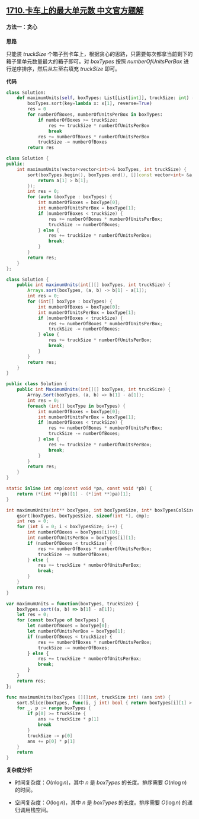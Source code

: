 ## [1710.卡车上的最大单元数 中文官方题解](https://leetcode.cn/problems/maximum-units-on-a-truck/solutions/100000/qia-che-shang-de-zui-da-dan-yuan-shu-by-ynaqv)
#### 方法一：贪心

**思路**

只能装 $\textit{truckSize}$ 个箱子到卡车上，根据贪心的思路，只需要每次都拿当前剩下的箱子里单元数量最大的箱子即可。对 $\textit{boxTypes}$ 按照 $\textit{numberOfUnitsPerBox}$ 进行逆序排序，然后从左至右填充 $\textit{truckSize}$ 即可。

**代码**

```Python [sol1-Python3]
class Solution:
    def maximumUnits(self, boxTypes: List[List[int]], truckSize: int) -> int:
        boxTypes.sort(key=lambda x: x[1], reverse=True)
        res = 0
        for numberOfBoxes, numberOfUnitsPerBox in boxTypes:
            if numberOfBoxes >= truckSize:
                res += truckSize * numberOfUnitsPerBox
                break
            res += numberOfBoxes * numberOfUnitsPerBox
            truckSize -= numberOfBoxes
        return res
```

```C++ [sol1-C++]
class Solution {
public:
    int maximumUnits(vector<vector<int>>& boxTypes, int truckSize) {
        sort(boxTypes.begin(), boxTypes.end(), [](const vector<int> &a, const vector<int> &b) {
            return a[1] > b[1];
        });
        int res = 0;
        for (auto &boxType : boxTypes) {
            int numberOfBoxes = boxType[0];
            int numberOfUnitsPerBox = boxType[1];
            if (numberOfBoxes < truckSize) {
                res += numberOfBoxes * numberOfUnitsPerBox;
                truckSize -= numberOfBoxes;
            } else {
                res += truckSize * numberOfUnitsPerBox;
                break;
            }
        }
        return res;
    }
};
```

```Java [sol1-Java]
class Solution {
    public int maximumUnits(int[][] boxTypes, int truckSize) {
        Arrays.sort(boxTypes, (a, b) -> b[1] - a[1]);
        int res = 0;
        for (int[] boxType : boxTypes) {
            int numberOfBoxes = boxType[0];
            int numberOfUnitsPerBox = boxType[1];
            if (numberOfBoxes < truckSize) {
                res += numberOfBoxes * numberOfUnitsPerBox;
                truckSize -= numberOfBoxes;
            } else {
                res += truckSize * numberOfUnitsPerBox;
                break;
            }
        }
        return res;
    }
}
```

```C# [sol1-C#]
public class Solution {
    public int MaximumUnits(int[][] boxTypes, int truckSize) {
        Array.Sort(boxTypes, (a, b) => b[1] - a[1]);
        int res = 0;
        foreach (int[] boxType in boxTypes) {
            int numberOfBoxes = boxType[0];
            int numberOfUnitsPerBox = boxType[1];
            if (numberOfBoxes < truckSize) {
                res += numberOfBoxes * numberOfUnitsPerBox;
                truckSize -= numberOfBoxes;
            } else {
                res += truckSize * numberOfUnitsPerBox;
                break;
            }
        }
        return res;
    }
}
```

```C [sol1-C]
static inline int cmp(const void *pa, const void *pb) {
    return (*(int **)pb)[1] - (*(int **)pa)[1];
}

int maximumUnits(int** boxTypes, int boxTypesSize, int* boxTypesColSize, int truckSize) {
    qsort(boxTypes, boxTypesSize, sizeof(int *), cmp);
    int res = 0;
    for (int i = 0; i < boxTypesSize; i++) {
        int numberOfBoxes = boxTypes[i][0];
        int numberOfUnitsPerBox = boxTypes[i][1];
        if (numberOfBoxes < truckSize) {
            res += numberOfBoxes * numberOfUnitsPerBox;
            truckSize -= numberOfBoxes;
        } else {
            res += truckSize * numberOfUnitsPerBox;
            break;
        }
    }
    return res;
}
```

```JavaScript [sol1-JavaScript]
var maximumUnits = function(boxTypes, truckSize) {
    boxTypes.sort((a, b) => b[1] - a[1]);
    let res = 0;
    for (const boxType of boxTypes) {
        let numberOfBoxes = boxType[0];
        let numberOfUnitsPerBox = boxType[1];
        if (numberOfBoxes < truckSize) {
            res += numberOfBoxes * numberOfUnitsPerBox;
            truckSize -= numberOfBoxes;
        } else {
            res += truckSize * numberOfUnitsPerBox;
            break;
        }
    }
    return res;
};
```

```go [sol1-Golang]
func maximumUnits(boxTypes [][]int, truckSize int) (ans int) {
    sort.Slice(boxTypes, func(i, j int) bool { return boxTypes[i][1] > boxTypes[j][1] })
    for _, p := range boxTypes {
        if p[0] >= truckSize {
            ans += truckSize * p[1]
            break
        }
        truckSize -= p[0]
        ans += p[0] * p[1]
    }
    return
}
```

**复杂度分析**

- 时间复杂度：$O(n \log n)$，其中 $n$ 是 $\textit{boxTypes}$ 的长度。排序需要 $O(n \log n)$ 的时间。

- 空间复杂度：$O(\log n)$，其中 $n$ 是 $\textit{boxTypes}$ 的长度。排序需要 $O(\log n)$ 的递归调用栈空间。